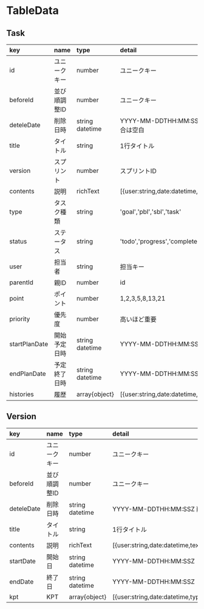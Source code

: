 # TableData
## Task
| key | name | type | detail |
|:--|:--|:--|:--|
| id | ユニークキー | number | ユニークキー |
| beforeId | 並び順調整ID | number | ユニークキー |
| deteleDate | 削除日時 | string datetime | YYYY-MM-DDTHH:MM:SSZ 削除の場合は空白 |
| title | タイトル | string | 1行タイトル |
| version | スプリント | number | スプリントID |
| contents | 説明 | richText | [{user:string,date:datetime,text:string}] |
| type | タスク種類 | string | 'goal','pbl','sbl','task' |
| status | ステータス | string | 'todo','progress','complete' |
| user | 担当者 | string | 担当キー |
| parentId | 親ID | number | id |
| point | ポイント | number | 1,2,3,5,8,13,21 |
| priority | 優先度 | number | 高いほど重要 |
| startPlanDate | 開始予定日時 | string datetime | YYYY-MM-DDTHH:MM:SSZ |
| endPlanDate | 予定終了日時 | string datetime | YYYY-MM-DDTHH:MM:SSZ |
| histories | 履歴 | array{object} | [{user:string,date:datetime,text:string}] |


## Version
| key | name | type | detail |
|:--|:--|:--|:--|
| id | ユニークキー | number | ユニークキー |
| beforeId | 並び順調整ID | number | ユニークキー |
| deteleDate | 削除日時 | string datetime | YYYY-MM-DDTHH:MM:SSZ 削除の場合は空白 |
| title | タイトル | string | 1行タイトル |
| contents | 説明 | richText | [{user:string,date:datetime,text:string}] |
| startDate | 開始日 | string datetime | YYYY-MM-DDTHH:MM:SSZ|
| endDate | 終了日 | string datetime | YYYY-MM-DDTHH:MM:SSZ|
| kpt | KPT | array{object} | [{user:string,date:datetime,type:string[keep,problem,try],text:string}] |
